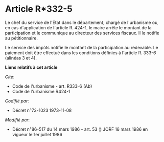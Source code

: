 # Article R*332-5

Le chef du service de l'Etat dans le département, chargé de l'urbanisme ou, en cas d'application de l'article R. 424-1, le
maire arrête le montant de la participation et le communique au directeur des services fiscaux. Il le notifie au
pétitionnaire.

Le service des impôts notifie le montant de la participation au redevable. Le paiement doit être effectué dans les conditions
définies à l'article R. 333-6 (alinéas 3 et 4).

**Liens relatifs à cet article**

_Cite_:

  - Code de l'urbanisme - art. R333-6 (Ab)
  - Code de l'urbanisme R424-1

_Codifié par_:

  - Décret n°73-1023 1973-11-08

_Modifié par_:

  - Décret n°86-517 du 14 mars 1986 - art. 53 () JORF 16 mars 1986 en vigueur le 1er juillet 1986
